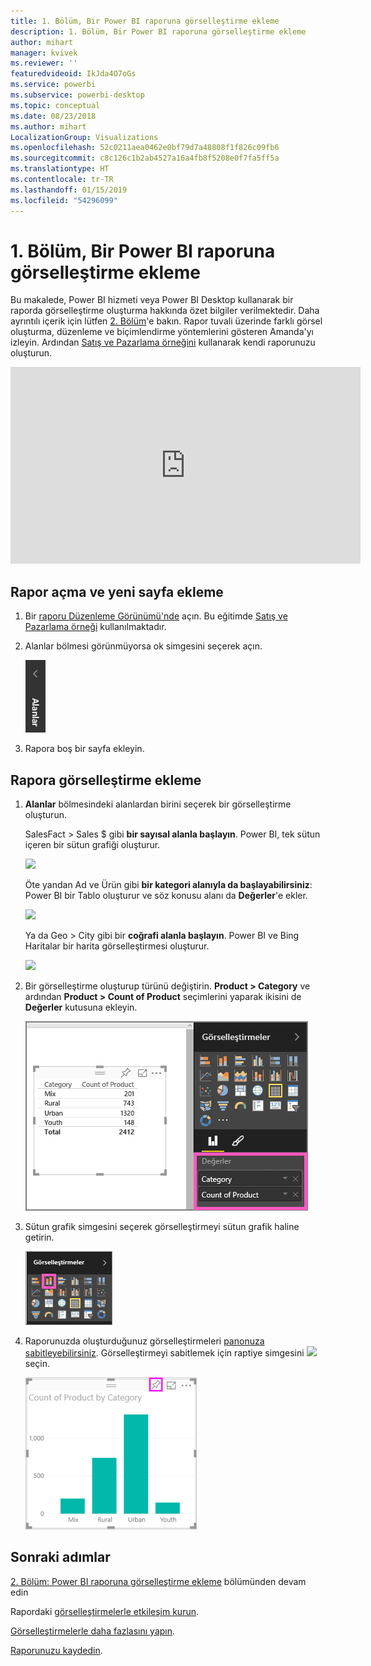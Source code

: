 ```yaml
---
title: 1. Bölüm, Bir Power BI raporuna görselleştirme ekleme
description: 1. Bölüm, Bir Power BI raporuna görselleştirme ekleme
author: mihart
manager: kvivek
ms.reviewer: ''
featuredvideoid: IkJda4O7oGs
ms.service: powerbi
ms.subservice: powerbi-desktop
ms.topic: conceptual
ms.date: 08/23/2018
ms.author: mihart
LocalizationGroup: Visualizations
ms.openlocfilehash: 52c0211aea0462e0bf79d7a48808f1f826c09fb6
ms.sourcegitcommit: c8c126c1b2ab4527a16a4fb8f5208e0f7fa5ff5a
ms.translationtype: HT
ms.contentlocale: tr-TR
ms.lasthandoff: 01/15/2019
ms.locfileid: "54296099"
---
```

# <a name="part-i-add-visualizations-to-a-power-bi-report"></a>1. Bölüm, Bir Power BI raporuna görselleştirme ekleme
Bu makalede, Power BI hizmeti veya Power BI Desktop kullanarak bir raporda görselleştirme oluşturma hakkında özet bilgiler verilmektedir.  Daha ayrıntılı içerik için lütfen [2. Bölüm](power-bi-report-add-visualizations-ii.md)'e bakın. Rapor tuvali üzerinde farklı görsel oluşturma, düzenleme ve biçimlendirme yöntemlerini gösteren Amanda'yı izleyin. Ardından [Satış ve Pazarlama örneğini](../sample-datasets.md) kullanarak kendi raporunuzu oluşturun.

<iframe width="560" height="315" src="https://www.youtube.com/embed/IkJda4O7oGs" frameborder="0" allowfullscreen></iframe>


## <a name="open-a-report-and-add-a-new-page"></a>Rapor açma ve yeni sayfa ekleme
1. Bir [raporu Düzenleme Görünümü'nde](../consumer/end-user-reading-view.md) açın. Bu eğitimde [Satış ve Pazarlama örneği](../sample-datasets.md) kullanılmaktadır.
2. Alanlar bölmesi görünmüyorsa ok simgesini seçerek açın. 
   
   ![](media/power-bi-report-add-visualizations-i/pbi_nancy_fieldsfiltersarrow.png)
3. Rapora boş bir sayfa ekleyin.

## <a name="add-visualizations-to-the-report"></a>Rapora görselleştirme ekleme
1. **Alanlar** bölmesindeki alanlardan birini seçerek bir görselleştirme oluşturun.  
   
   SalesFact > Sales $ gibi **bir sayısal alanla başlayın**. Power BI, tek sütun içeren bir sütun grafiği oluşturur.
   
   ![](media/power-bi-report-add-visualizations-i/pbi_onecolchart.png)
   
   Öte yandan Ad ve Ürün gibi **bir kategori alanıyla da başlayabilirsiniz**: Power BI bir Tablo oluşturur ve söz konusu alanı da **Değerler**'e ekler.
   
   ![](media/power-bi-report-add-visualizations-i/pbi_agif_createchart3.gif)
   
   Ya da Geo > City gibi bir **coğrafi alanla başlayın**. Power BI ve Bing Haritalar bir harita görselleştirmesi oluşturur.
   
   ![](media/power-bi-report-add-visualizations-i/power-bi-map.png)
2. Bir görselleştirme oluşturup türünü değiştirin. **Product > Category** ve ardından **Product > Count of Product** seçimlerini yaparak ikisini de **Değerler** kutusuna ekleyin.
   
   ![](media/power-bi-report-add-visualizations-i/part1table1.png)
3. Sütun grafik simgesini seçerek görselleştirmeyi sütun grafik haline getirin.
   
   ![](media/power-bi-report-add-visualizations-i/part1converttocolumn.png)
4. Raporunuzda oluşturduğunuz görselleştirmeleri [panonuza sabitleyebilirsiniz](../service-dashboard-pin-tile-from-report.md). Görselleştirmeyi sabitlemek için raptiye simgesini ![](media/power-bi-report-add-visualizations-i/pinnooutline.png) seçin.
   
   ![](media/power-bi-report-add-visualizations-i/part1pin1.png)
  

## <a name="next-steps"></a>Sonraki adımlar
 [2. Bölüm: Power BI raporuna görselleştirme ekleme](power-bi-report-add-visualizations-ii.md) bölümünden devam edin
   
   Rapordaki [görselleştirmelerle etkileşim kurun](../consumer/end-user-reading-view.md).
   
   [Görselleştirmelerle daha fazlasını yapın](power-bi-report-visualizations.md).
   
   [Raporunuzu kaydedin](../service-report-save.md).
